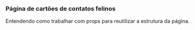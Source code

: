 ### Página de cartões de contatos felinos

Entendendo como trabalhar com props para reutilizar a estrutura da página.